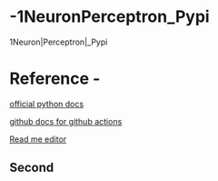 # -1NeuronPerceptron_Pypi
 1Neuron|Perceptron|_Pypi


 # Reference -
[official python docs](https://packaging.python.org/tutorials/packaging-projects/)

[github docs for github actions](https://docs.github.com/en/actions/guides/building-and-testing-python#publishing-to-package-registries)

[Read me editor](https://readme.so/editor)

## Second
